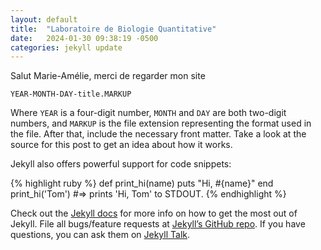 ```yaml
---
layout: default
title:  "Laboratoire de Biologie Quantitative"
date:   2024-01-30 09:38:19 -0500
categories: jekyll update
---
```

Salut Marie-Amélie, merci de regarder mon site

`YEAR-MONTH-DAY-title.MARKUP`

Where `YEAR` is a four-digit number, `MONTH` and `DAY` are both two-digit numbers, and `MARKUP` is the file extension representing the format used in the file. After that, include the necessary front matter. Take a look at the source for this post to get an idea about how it works.

Jekyll also offers powerful support for code snippets:

{% highlight ruby %}
def print_hi(name)
  puts "Hi, #{name}"
end
print_hi('Tom')
#=> prints 'Hi, Tom' to STDOUT.
{% endhighlight %}

Check out the [Jekyll docs][jekyll-docs] for more info on how to get the most out of Jekyll. File all bugs/feature requests at [Jekyll’s GitHub repo][jekyll-gh]. If you have questions, you can ask them on [Jekyll Talk][jekyll-talk].

[jekyll-docs]: https://lepagejeremi.github.io/docs/home
[jekyll-gh]:   https://github.com/jekyll/jekyll
[jekyll-talk]: https://talk.jekyllrb.com/
